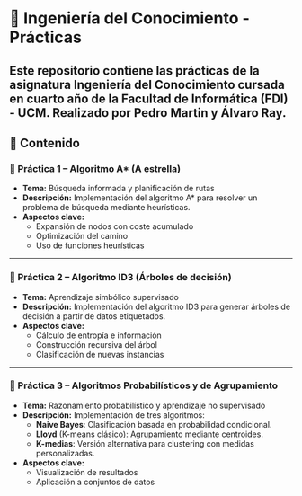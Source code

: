 # 🧠 Ingeniería del Conocimiento - Prácticas

Este repositorio contiene las prácticas de la asignatura **Ingeniería del Conocimiento** cursada en **cuarto año** de la **Facultad de Informática (FDI) - UCM**. 
Realizado por Pedro Martin y Álvaro Ray.
---

## 📁 Contenido

### 📌 Práctica 1 – Algoritmo A* (A estrella)

- **Tema:** Búsqueda informada y planificación de rutas
- **Descripción:** Implementación del algoritmo A* para resolver un problema de búsqueda mediante heurísticas.
- **Aspectos clave:**
  - Expansión de nodos con coste acumulado
  - Optimización del camino
  - Uso de funciones heurísticas

---

### 📌 Práctica 2 – Algoritmo ID3 (Árboles de decisión)

- **Tema:** Aprendizaje simbólico supervisado
- **Descripción:** Implementación del algoritmo ID3 para generar árboles de decisión a partir de datos etiquetados.
- **Aspectos clave:**
  - Cálculo de entropía e información
  - Construcción recursiva del árbol
  - Clasificación de nuevas instancias

---

### 📌 Práctica 3 – Algoritmos Probabilísticos y de Agrupamiento

- **Tema:** Razonamiento probabilístico y aprendizaje no supervisado
- **Descripción:** Implementación de tres algoritmos:
  - **Naive Bayes**: Clasificación basada en probabilidad condicional.
  - **Lloyd** (K-means clásico): Agrupamiento mediante centroides.
  - **K-medias**: Versión alternativa para clustering con medidas personalizadas.
- **Aspectos clave:**
  - Visualización de resultados 
  - Aplicación a conjuntos de datos





